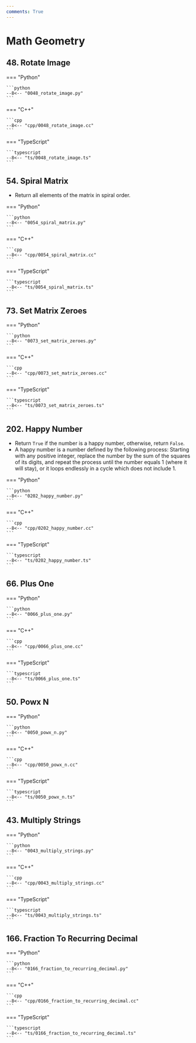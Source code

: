 ```yaml
---
comments: True
---
```


# Math Geometry

## 48. Rotate Image

=== "Python"

    ```python
    --8<-- "0048_rotate_image.py"
    ```

=== "C++"

    ```cpp
    --8<-- "cpp/0048_rotate_image.cc"
    ```

=== "TypeScript"

    ```typescript
    --8<-- "ts/0048_rotate_image.ts"
    ```

## 54. Spiral Matrix

-   Return all elements of the matrix in spiral order.

=== "Python"

    ```python
    --8<-- "0054_spiral_matrix.py"
    ```

=== "C++"

    ```cpp
    --8<-- "cpp/0054_spiral_matrix.cc"
    ```

=== "TypeScript"

    ```typescript
    --8<-- "ts/0054_spiral_matrix.ts"
    ```

## 73. Set Matrix Zeroes

=== "Python"

    ```python
    --8<-- "0073_set_matrix_zeroes.py"
    ```

=== "C++"

    ```cpp
    --8<-- "cpp/0073_set_matrix_zeroes.cc"
    ```

=== "TypeScript"

    ```typescript
    --8<-- "ts/0073_set_matrix_zeroes.ts"
    ```

## 202. Happy Number

-   Return `True` if the number is a happy number, otherwise, return `False`.
-   A happy number is a number defined by the following process: Starting with any positive integer, replace the number by the sum of the squares of its digits, and repeat the process until the number equals 1 (where it will stay), or it loops endlessly in a cycle which does not include 1.

=== "Python"

    ```python
    --8<-- "0202_happy_number.py"
    ```

=== "C++"

    ```cpp
    --8<-- "cpp/0202_happy_number.cc"
    ```

=== "TypeScript"

    ```typescript
    --8<-- "ts/0202_happy_number.ts"
    ```

## 66. Plus One

=== "Python"

    ```python
    --8<-- "0066_plus_one.py"
    ```

=== "C++"

    ```cpp
    --8<-- "cpp/0066_plus_one.cc"
    ```

=== "TypeScript"

    ```typescript
    --8<-- "ts/0066_plus_one.ts"
    ```

## 50. Powx N

=== "Python"

    ```python
    --8<-- "0050_powx_n.py"
    ```

=== "C++"

    ```cpp
    --8<-- "cpp/0050_powx_n.cc"
    ```

=== "TypeScript"

    ```typescript
    --8<-- "ts/0050_powx_n.ts"
    ```

## 43. Multiply Strings

=== "Python"

    ```python
    --8<-- "0043_multiply_strings.py"
    ```

=== "C++"

    ```cpp
    --8<-- "cpp/0043_multiply_strings.cc"
    ```

=== "TypeScript"

    ```typescript
    --8<-- "ts/0043_multiply_strings.ts"
    ```

## 166. Fraction To Recurring Decimal

=== "Python"

    ```python
    --8<-- "0166_fraction_to_recurring_decimal.py"
    ```

=== "C++"

    ```cpp
    --8<-- "cpp/0166_fraction_to_recurring_decimal.cc"
    ```

=== "TypeScript"

    ```typescript
    --8<-- "ts/0166_fraction_to_recurring_decimal.ts"
    ```
